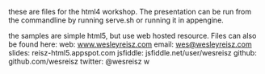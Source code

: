 these are files for the html4 workshop. 
The presentation can be run from the commandline
by running serve.sh or running it in appengine.

the samples are simple html5, but use web hosted
resource. Files can also be found here:
web: www.wesleyreisz.com
email: wes@wesleyreisz.com 
slides: reisz-html5.appspot.com
jsfiddle: jsfiddle.net/user/wesreisz
github: github.com/wesreisz
twitter: @wesreisz
w
